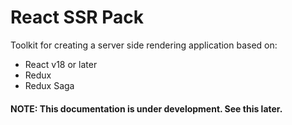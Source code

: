 # React SSR Pack

Toolkit for creating a server side rendering application based on:

 - React v18 or later
 - Redux
 - Redux Saga

#### NOTE: This documentation is under development. See this later.

